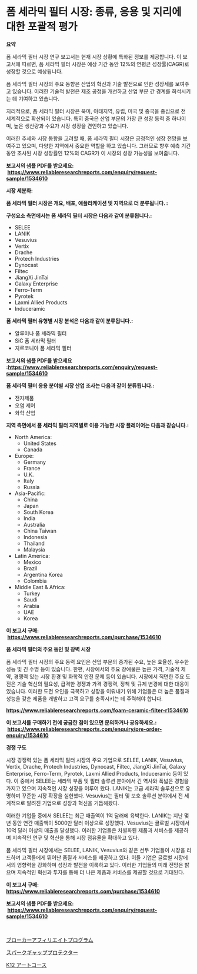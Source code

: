 <p><h1>폼 세라믹 필터 시장: 종류, 응용 및 지리에 대한 포괄적 평가</h1></p><p><strong>요약</strong></p>
<p><p>폼 세라믹 필터 시장 연구 보고서는 현재 시장 상황에 특화된 정보를 제공합니다. 이 보고서에 따르면, 폼 세라믹 필터 시장은 예상 기간 동안 12%의 연평균 성장률(CAGR)로 성장할 것으로 예상됩니다.</p><p>폼 세라믹 필터 시장의 주요 동향은 산업의 혁신과 기술 발전으로 인한 성장세를 보여주고 있습니다. 이러한 기술적 발전은 제조 공정을 개선하고 산업 부문 간 경계를 희석시키는 데 기여하고 있습니다.</p><p>지리적으로, 폼 세라믹 필터 시장은 북미, 아태지역, 유럽, 미국 및 중국을 중심으로 전 세계적으로 확산되어 있습니다. 특히 중국은 산업 부문의 가장 큰 성장 동력 중 하나이며, 높은 생산량과 수요가 시장 성장을 견인하고 있습니다.</p><p>이러한 추세와 시장 동향을 고려할 때, 폼 세라믹 필터 시장은 긍정적인 성장 전망을 보여주고 있으며, 다양한 지역에서 중요한 역할을 하고 있습니다. 그러므로 향후 예측 기간 동안 조사된 시장 성장률인 12%의 CAGR가 이 시장의 성장 가능성을 보여줍니다.</p></p>
<p><strong>보고서의 샘플 PDF를 받으세요: &nbsp;<a href="https://www.reliableresearchreports.com/enquiry/request-sample/1534610">https://www.reliableresearchreports.com/enquiry/request-sample/1534610</a></strong></p>
<p><strong>시장 세분화:</strong></p>
<p><strong> 폼 세라믹 필터 시장은 개요, 배포, 애플리케이션 및 지역으로 더 분류됩니다. :</strong></p>
<p><strong>구성요소 측면에서는 폼 세라믹 필터 시장은 다음과 같이 분류됩니다.:</strong></p>
<p><ul><li>SELEE</li><li>LANIK</li><li>Vesuvius</li><li>Vertix</li><li>Drache</li><li>Protech Industries</li><li>Dynocast</li><li>Filtec</li><li>JiangXi JinTai</li><li>Galaxy Enterprise</li><li>Ferro-Term</li><li>Pyrotek</li><li>Laxmi Allied Products</li><li>Induceramic</li></ul></p>
<p><strong> 폼 세라믹 필터 유형별 시장 분석은 다음과 같이 분류됩니다.:</strong></p>
<p><ul><li>알루미나 폼 세라믹 필터</li><li>SiC 폼 세라믹 필터</li><li>지르코니아 폼 세라믹 필터</li></ul></p>
<p><strong>보고서의 샘플 PDF를 받으세요 :<a href="https://www.reliableresearchreports.com/enquiry/request-sample/1534610">https://www.reliableresearchreports.com/enquiry/request-sample/1534610</a></strong></p>
<p><strong> 폼 세라믹 필터 응용 분야별 시장 산업 조사는 다음과 같이 분류됩니다.:</strong></p>
<p><ul><li>전자제품</li><li>오염 제어</li><li>화학 산업</li></ul></p>
<p><strong>지역 측면에서 폼 세라믹 필터 지역별로 이용 가능한 시장 플레이어는 다음과 같습니다.:</strong></p>
<p><ul>
    <li>
        North America:
        <ul>
            <li>United States</li>
            <li>Canada</li>
        </ul>
    </li>
    <li>
        Europe:
        <ul>
            <li>Germany</li>
            <li>France</li>
            <li>U.K.</li>
            <li>Italy</li>
            <li>Russia</li>
        </ul>
    </li>
    <li>
        Asia-Pacific:
        <ul>
            <li>China</li>
            <li>Japan</li>
            <li>South Korea</li>
            <li>India</li>
            <li>Australia</li>
            <li>China Taiwan</li>
            <li>Indonesia</li>
            <li>Thailand</li>
            <li>Malaysia</li>
        </ul>
    </li>
    <li>
        Latin America:
        <ul>
            <li>Mexico</li>
            <li>Brazil</li>
            <li>Argentina Korea</li>
            <li>Colombia</li>
        </ul>
    </li>
    <li>
        Middle East & Africa:
        <ul>
            <li>Turkey</li>
            <li>Saudi</li>
            <li>Arabia</li>
            <li>UAE</li>
            <li>Korea</li>
        </ul>
    </li>
    </ul></p>
<p><strong>이 보고서 구매: &nbsp;<a href="https://www.reliableresearchreports.com/purchase/1534610">https://www.reliableresearchreports.com/purchase/1534610</a></strong></p>
<p><strong>폼 세라믹 필터의 주요 동인 및 장벽 시장</strong></p>
<p><p>폼 세라믹 필터 시장의 주요 동력 요인은 산업 부문의 증가된 수요, 높은 효율성, 우수한 성능 및 긴 수명 등이 있습니다. 한편, 시장에서의 주요 장애물은 높은 가격, 기술적 제약, 경쟁력 있는 시장 환경 및 화학적 안전 문제 등이 있습니다. 시장에서 직면한 주요 도전은 기술 혁신의 필요성, 급격한 경쟁과 가격 경쟁력, 정책 및 규제 변경에 대한 대응이 있습니다. 이러한 도전 요인을 극복하고 성장을 이뤄내기 위해 기업들은 더 높은 품질과 성능을 갖춘 제품을 개발하고 고객 요구를 충족시키는 데 주력해야 합니다.</p></p>
<p><strong><a href="https://www.reliableresearchreports.com/foam-ceramic-filter-r1534610">https://www.reliableresearchreports.com/foam-ceramic-filter-r1534610</a></strong></p>
<p><strong>이 보고서를 구매하기 전에 궁금한 점이 있으면 문의하거나 공유하세요.: &nbsp;<a href="https://www.reliableresearchreports.com/enquiry/pre-order-enquiry/1534610">https://www.reliableresearchreports.com/enquiry/pre-order-enquiry/1534610</a></strong></p>
<p><strong>경쟁 구도</strong></p>
<p><p>시장 경쟁력 있는 폼 세라믹 필터 시장의 주요 기업으로 SELEE, LANIK, Vesuvius, Vertix, Drache, Protech Industries, Dynocast, Filtec, JiangXi JinTai, Galaxy Enterprise, Ferro-Term, Pyrotek, Laxmi Allied Products, Induceramic 등이 있다. 이 중에서 SELEE는 세라믹 부품 및 필터 솔루션 분야에서 긴 역사와 폭넓은 경험을 가지고 있으며 지속적인 시장 성장을 이루어 왔다. LANIK는 고급 세라믹 솔루션으로 유명하며 꾸준한 시장 확장을 실현했다. Vesuvius는 필터 및 보호 솔루션 분야에서 전 세계적으로 알려진 기업으로 성장과 혁신을 거듭해왔다.</p><p>이러한 기업들 중에서 SELEE는 최근 매출액이 1억 달러에 육박한다. LANIK는 지난 몇 년 동안 연간 매출액이 5000만 달러 이상으로 성장했다. Vesuvius는 글로벌 시장에서 10억 달러 이상의 매출을 달성했다. 이러한 기업들은 차별화된 제품과 서비스를 제공하며 지속적인 연구 및 혁신을 통해 시장 점유율을 확대하고 있다.</p><p>폼 세라믹 필터 시장에서는 SELEE, LANIK, Vesuvius와 같은 선두 기업들이 시장을 리드하며 고객들에게 뛰어난 품질과 서비스를 제공하고 있다. 이들 기업은 글로벌 시장에서의 영향력을 강화하며 성장과 발전을 이룩하고 있다. 이러한 기업들의 미래 전망은 밝으며 지속적인 혁신과 투자를 통해 더 나은 제품과 서비스를 제공할 것으로 기대된다.</p></p>
<p><strong>이 보고서 구매: &nbsp; <a href="https://www.reliableresearchreports.com/purchase/1534610">https://www.reliableresearchreports.com/purchase/1534610</a></strong></p>
<p><strong>보고서의 샘플 PDF를 받으세요: &nbsp;<a href="https://www.reliableresearchreports.com/enquiry/request-sample/1534610">https://www.reliableresearchreports.com/enquiry/request-sample/1534610</a></strong><strong></strong></p>
<p>&nbsp;</p>
<p><p><a href="https://medium.com/@chrispcreem58/%E3%83%96%E3%83%AD%E3%83%BC%E3%82%AB%E3%83%BC%E3%82%A2%E3%83%95%E3%82%A3%E3%83%AA%E3%82%A8%E3%82%A4%E3%83%88%E3%83%97%E3%83%AD%E3%82%B0%E3%83%A9%E3%83%A0%E3%81%AE%E5%B8%82%E5%A0%B4%E8%AA%BF%E6%9F%BB%E3%83%AC%E3%83%9D%E3%83%BC%E3%83%88-%E3%81%9D%E3%81%AE%E6%AD%B4%E5%8F%B2%E3%81%A82024%E5%B9%B4%E3%81%8B%E3%82%892031%E5%B9%B4%E3%81%AE%E4%BA%88%E6%B8%AC-b78a70d19c98">ブローカーアフィリエイトプログラム</a></p><p><a href="https://github.com/one-cool-chick/Market-Research-Report-List-1/blob/main/903255519837.md">スパークギャッププロテクター</a></p><p><a href="https://medium.com/@michaelerde565/k12%E3%82%A2%E3%83%BC%E3%83%88%E3%82%B3%E3%83%BC%E3%82%B9%E3%81%AE%E5%B8%82%E5%A0%B4%E8%A6%8F%E6%A8%A1-cagr-%E3%83%88%E3%83%AC%E3%83%B3%E3%83%892024-2030-d32f2dc26c92">K12 アートコース</a></p></p>